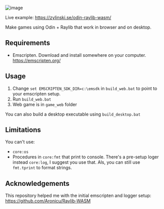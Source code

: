 ![image](https://github.com/user-attachments/assets/69f9568c-8eee-45ba-bb83-9845d323e9a1)

Live example: https://zylinski.se/odin-raylib-wasm/

Make games using Odin + Raylib that work in browser and on desktop.

## Requirements

- Emscripten. Download and install somewhere on your computer. https://emscripten.org/ 

## Usage

1. Change `set EMSCRIPTEN_SDK_DIR=c:\emsdk` in `build_web.bat` to point to your emscripten setup.
2. Run `build_web.bat`
3. Web game is in `game_web` folder

You can also build a desktop executable using `build_desktop.bat`

## Limitations

You can't use:
- `core:os`
- Procedures in `core:fmt` that print to console. There's a pre-setup loger instead `core:log`, I suggest you use that. Als, you can still use `fmt.tprint` to format strings.

## Acknowledgements
This repository helped me with the initial emscripten and logger setup: https://github.com/Aronicu/Raylib-WASM
